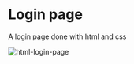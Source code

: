 # Login page
A login page done with html and css

![html-login-page](https://user-images.githubusercontent.com/49924816/109508606-1381b600-7ab1-11eb-8896-d72482e14604.png)
